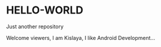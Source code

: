 # HELLO-WORLD
Just another repository

Welcome viewers,
I am Kislaya, I like Android Development...
